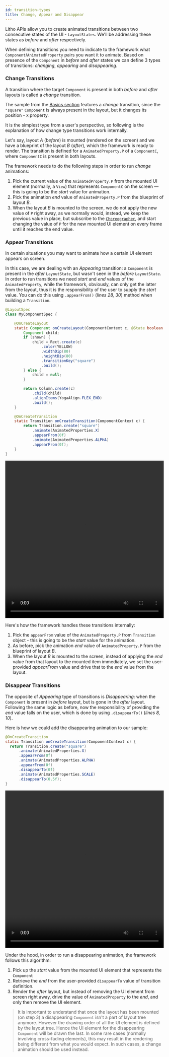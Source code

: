 ```yaml
---
id: transition-types
title: Change, Appear and Disappear
---
```


Litho APIs allow you to create animated transitions between two consecutive states of the UI - `LayoutStates`. We'll be addressing these states as *before* and *after* respectively.

When defining transitions you need to indicate to the framework what `Component`/`AnimatedProperty` pairs you want it to animate. Based on presence of the `Component` in *before* and *after* states we can define 3 types of transitions: *changing*, *appearing* and *disappearing*.

### Change Transitions

A transition where the target `Component` is present in both *before* and *after* layouts is called a *change* transition.

The sample from the [Basics section](/docs/transition-basics) features a *change* transition, since the `"square"` `Component` is always present in the layout, but it changes its position - `X` property.

It is the simplest type from a user's perspective, so following is the explanation of how change type transitions work internally.

Let's say, layout *A* (*before*) is mounted (rendered on the screen) and we have a blueprint of the layout *B* (*after*), which the framework is ready to render. The transition is defined for a  `AnimatedProperty.P` of a `ComponentC`, where `ComponentC` is present in both layouts.

The framework needs to do the following steps in order to run *change* animations:

1. Pick the current value of the `AnimatedProperty.P` from the mounted UI element (normally, a `View`) that represents `ComponentC` on the screen — this is going to be the *start* value for animation.
2. Pick the animation *end* value of `AnimatedProperty.P` from the blueprint of layout *B*.
3. When the layout *B* is mounted to the screen, we do not apply the new value of `P` right away, as we normally would, instead, we keep the previous value in place, but subscribe to the [`Choreographer`](/javadoc/com/facebook/litho/choreographercompat/ChoreographerCompat), and start changing the value of `P` for the new mounted UI element on every frame until it reaches the end value.

### Appear Transitions

In certain situations you may want to animate how a certain UI element appears on screen.

In this case, we are dealing with an *Appearing* transition: a `Component` is present in the *after* `LayoutState`, but wasn't seen in the *before* `LayoutState`. In order to run transitions we need *start* and *end* values of the `AnimatedProperty`, while the framework, obviously, can only get the latter from the layout, thus it is the responsibility of the user to supply the *start* value. You can do this using `.appearFrom()` (*lines 28, 30*) method when building a `Transition`.

```java
@LayoutSpec
class MyComponentSpec {

    @OnCreateLayout
    static Component onCreateLayout(ComponentContext c, @State boolean shown) {
        Component child;
        if (shown) {
            child = Rect.create(c)
                .color(YELLOW)
                .widthDip(80)
                .heightDip(80)
                .transitionKey("square")
                .build();
        } else {
            child = null;
        }

        return Column.create(c)
            .child(child)
            .alignItems(YogaAlign.FLEX_END)
            .build();
    }

    @OnCreateTransition
    static Transition onCreateTransition(ComponentContext c) {
        return Transition.create("square")
            .animate(AnimatedProperties.X)
            .appearFrom(0f)
            .animate(AnimatedProperties.ALPHA)
            .appearFrom(0f);
    }
}
```

<video loop autoplay class="video" style="width: 100%; height: 500px;">
  <source type="video/webm" src="/static/videos/transitions/appear.webm"></source>
  <p>Your browser does not support the video element.</p>
</video>

Here's how the framework handles these transitions internally:
1. Pick the `appearFrom` value of the `AnimatedProperty.P` from `Transition` object - this is going to be the *start* value for the animation.
2. As before, pick the animation *end* value of `AnimatedProperty.P` from the blueprint of layout *B*.
3. When the layout *B* is mounted to the screen, instead of applying the *end* value from that layout to the mounted item immediately, we set the user-provided *appearFrom* value and drive that to the *end* value from the layout.

### Disappear Transitions

The opposite of *Appearing* type of transitions is *Disappearing*: when the `Component` is present in *before* layout, but is gone in the *after* layout. Following the same logic as before, now the responsibility of providing the *end* value falls on the user, which is done by using `.disappearTo()` (*lines 8, 10*).

Here is how we could add the disappearing animation to our sample:

```java
@OnCreateTransition
static Transition onCreateTransition(ComponentContext c) {
  return Transition.create("square")
      .animate(AnimatedProperties.X)
      .appearFrom(0f)
      .animate(AnimatedProperties.ALPHA)
      .appearFrom(0f)
      .disappearTo(0f)
      .animate(AnimatedProperties.SCALE)
      .disappearTo(0.5f);
}
```

<video loop autoplay class="video" style="width: 100%; height: 500px;">
  <source type="video/webm" src="/static/videos/transitions/disappear.webm"></source>
  <p>Your browser does not support the video element.</p>
</video>

Under the hood, in order to run a disappearing animation, the framework follows this algorithm:

1. Pick up the *start* value from the mounted UI element that represents the `Component`
2. Retrieve the *end* from the user-provided `disappearTo` value of transition definition.
3. Render the *after* layout, but instead of removing the UI element from screen right away, drive the value of `AnimatedProperty` to the *end*, and only then remove the UI element.

> It is important to understand that once the layout has been mounted (on step 3) a disappearing `Component` isn't a part of layout tree anymore. However the drawing order of all the UI element is defined by the layout tree. Hence the UI element for the disappearing `Component` will be drawn the last. In some rare cases (normally involving cross-fading elements), this may result in the rendering being different from what you would expect. In such cases, a change animation should be used instead.